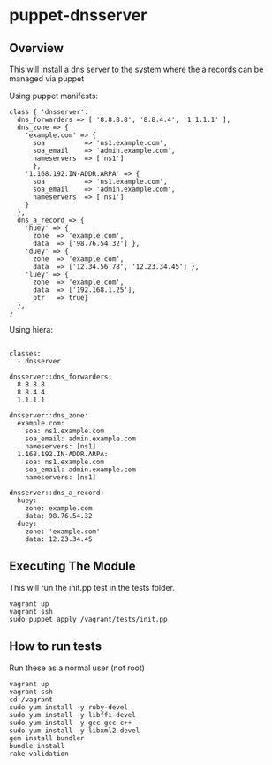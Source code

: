 puppet-dnsserver
=================

## Overview

This will install a dns server to the system where the a records can be managed via puppet

Using puppet manifests:

``` puppet
class { 'dnsserver':
  dns_forwarders => [ '8.8.8.8', '8.8.4.4', '1.1.1.1' ],
  dns_zone => {
    'example.com' => {
      soa          => 'ns1.example.com',
      soa_email    => 'admin.example.com',
      nameservers  => ['ns1']
      },
    '1.168.192.IN-ADDR.ARPA' => {
      soa          => 'ns1.example.com',
      soa_email    => 'admin.example.com',
      nameservers  => ['ns1']
    }
  },
  dns_a_record => {
    'huey' => {
      zone  => 'example.com',
      data  => ['98.76.54.32'] },
    'duey' => {
      zone  => 'example.com',
      data  => ['12.34.56.78', '12.23.34.45'] },
    'luey' => {
      zone  => 'example.com',
      data  => ['192.168.1.25'],
      ptr   => true}
  },
}
```

Using hiera:

``` puppet

classes:
  - dnsserver

dnsserver::dns_forwarders:
  8.8.8.8
  8.8.4.4
  1.1.1.1

dnsserver::dns_zone:
  example.com:
    soa: ns1.example.com
    soa_email: admin.example.com
    nameservers: [ns1]
  1.168.192.IN-ADDR.ARPA:
    soa: ns1.example.com
    soa_email: admin.example.com
    nameservers: [ns1]

dnsserver::dns_a_record:
  huey:
    zone: example.com
    data: 98.76.54.32
  duey:
    zone: 'example.com'
    data: 12.23.34.45

```

## Executing The Module

This will run the init.pp test in the tests folder.

``` puppet
vagrant up
vagrant ssh
sudo puppet apply /vagrant/tests/init.pp
```

## How to run tests

Run these as a normal user (not root)

```
vagrant up
vagrant ssh
cd /vagrant
sudo yum install -y ruby-devel
sudo yum install -y libffi-devel
sudo yum install -y gcc gcc-c++
sudo yum install -y libxml2-devel
gem install bundler
bundle install
rake validation
```
